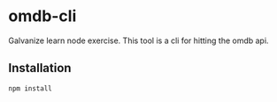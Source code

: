 # omdb-cli

Galvanize learn node exercise. This tool is a cli for
hitting the omdb api.

## Installation
`npm install`
